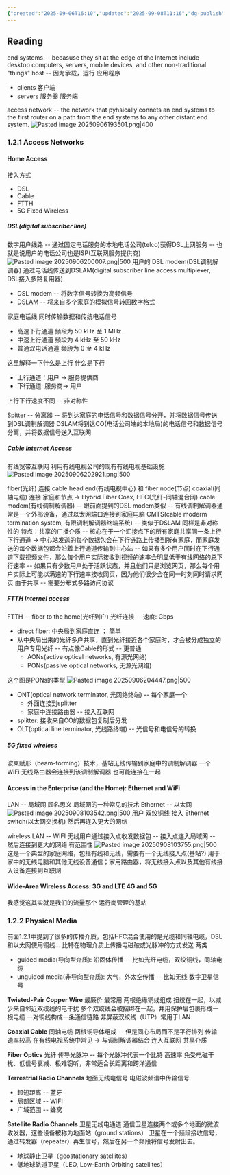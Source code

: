 ```yaml
---
{"created":"2025-09-06T16:10","updated":"2025-09-08T11:16","dg-publish":true,"permalink":"/Computer Networking A Top-Down Approach/1.2 The Network Edge/","dgPassFrontmatter":true,"noteIcon":""}
---
```


## Reading
end systems -- becasuse they sit at the edge of the Internet
include desktop computers, servers, mobile devices, and other non-traditional "things"
host -- 因为承载，运行 应用程序
- clients 客户端
- servers 服务器 服务端

access network -- the network that pyhsically connets an end systems to the first router on a path from the end systems to any other distant end system.
![Pasted image 20250906193501.png|400](/img/user/accessory/Pasted%20image%2020250906193501.png)

### 1.2.1 Access Networks
#### Home Access
接入方式
- DSL
- Cable
- FTTH
- 5G Fixed Wireless

##### DSL(digital subscriber line)
数字用户线路 -- 通过固定电话服务的本地电话公司(telco)获得DSL上网服务 -- 也就是说用户的电话公司也是ISP(互联网服务提供商)
![Pasted image 20250906200007.png|500](/img/user/accessory/Pasted%20image%2020250906200007.png)
用户的 DSL modem(DSL调制解调器) 通过电话线传送到DSLAM(digital subscriber line access multiplexer, DSL接入多路复用器)
- DSL modem -- 将数字信号转换为高频信号
- DSLAM -- 将来自多个家庭的模拟信号转回数字格式

家庭电话线 同时传输数据和传统电话信号
- 高速下行通道 频段为 50 kHz 至 1 MHz
- 中速上行通道 频段为 4 kHz 至 50 kHz
- 普通双电话通道 频段为 0 至 4 kHz

这里解释一下什么是上行 什么是下行
- 上行通道：用户 -> 服务提供商
- 下行通道: 服务商-> 用户

上行下行速度不同 -- 非对称性

Spitter -- 分离器 -- 将到达家庭的电话信号和数据信号分开，并将数据信号传送到DSL调制解调器
DSLAM将到达CO(电话公司端的本地局)的电话信号和数据信号分离，并将数据信号送入互联网

##### Cable Internet Access
有线宽带互联网
利用有线电视公司的现有有线电视基础设施
![Pasted image 20250906202921.png|500](/img/user/accessory/Pasted%20image%2020250906202921.png)

fiber(光纤) 连接 cable head end(有线电视中心) 和 fiber node(节点)
coaxial(同轴电缆) 连接 家庭和节点
-> Hybrid Fiber Coax, HFC(光纤-同轴混合网)
cable modem(有线调制解调器) -- 跟前面提到的DSL modem类似 -- 有线调制解调器通常是一个外部设备，通过以太网端口连接到家庭电脑
CMTS(cable moderm termination system, 有限调制解调器终端系统) -- 类似于DSLAM
同样是非对称性的
特点：共享的广播介质 -- 核心在于一个汇接点下的所有家庭共享同一条上行 下行通道
-> 中心站发送的每个数据包会在下行链路上传播到所有家庭，而家庭发送的每个数据包都会沿着上行通道传输到中心站 -- 如果有多个用户同时在下行通道下载视频文件，那么每个用户实际接收到视频的速率会明显低于有线网络的总下行速率 -- 如果只有少数用户处于活跃状态，并且他们只是浏览网页，那么每个用户实际上可能以满速的下行速率接收网页，因为他们很少会在同一时刻同时请求网页
由于共享 -- 需要分布式多路访问协议

##### FTTH Internel access
FTTH -- fiber to the home(光纤到户)
光纤连接 -- 速度: Gbps
- direct fiber: 中央局到家庭直连 ； 简单
- 从中央局出来的光纤多户共享，直到光纤接近各个家庭时，才会被分成独立的用户专用光纤 -- 有点像Cable的形式 -- 更普通
	- AONs(active optical networks, 有源光网络)
	- PONs(passive optical networks, 无源光网络)

这个图是PONs的类型
![Pasted image 20250906204447.png|500](/img/user/accessory/Pasted%20image%2020250906204447.png)
- ONT(optical network terminator, 光网络终端) -- 每个家庭一个 
	- 外面连接到splitter 
	- 家庭中连接路由器 -- 接入互联网
- splitter: 接收来自CO的数据包复制后分发
- OLT(optical line terminator, 光线路终端) -- 光信号和电信号的转换

##### 5G fixed wireless
波束赋形（beam-forming）技术，基站无线传输到家庭中的调制解调器
一个 WiFi 无线路由器会连接到该调制解调器 也可能连接在一起

#### Access in the Enterprise (and the Home): Ethernet and WiFi
LAN -- 局域网 顾名思义
局域网的一种常见的技术 Ethernet -- 以太网
![Pasted image 20250908103542.png|500](/img/user/accessory/Pasted%20image%2020250908103542.png)
用户 双绞铜线 接入 Ethernet switch(以太网交换机) 然后再连入更大的网络

wireless LAN -- WIFI
无线用户通过接入点收发数据包 -- 接入点连入局域网 -- 然后连接到更大的网络
有范围性
![Pasted image 20250908103755.png|500](/img/user/accessory/Pasted%20image%2020250908103755.png)
这是一个典型的家庭网络，包括有线和无线，需要有一个无线接入点(基站?) 用于家中的无线电脑和其他无线设备通信；家用路由器，将无线接入点以及其他有线接入设备连接到互联网

#### Wide-Area Wireless Access: 3G and LTE 4G and 5G
我感觉这其实就是我们的流量那个
运行商管理的基站

### 1.2.2 Physical Media
前面1.2.1中提到了很多的传播介质，包括HFC混合使用的是光缆和同轴电缆，DSL和以太网使用铜线...
比特在物理介质上传播电磁破或光脉冲的方式发送
两类
- guided media(导向型介质): 沿固体传播 -- 比如光纤电缆，双绞铜线，同轴电缆
- unguided media(非导向型介质): 大气，外太空传播 -- 比如无线 数字卫星信号

**Twisted-Pair Copper Wire**
最廉价 最常用
两根绝缘铜线组成 扭绞在一起，以减少来自邻近双绞线的电干扰
多个双绞线会被捆绑在一起，并用保护层包裹形成一根电缆
一对铜线构成一条通信链路
非屏蔽双绞线（UTP）常用于LAN

**Coaxial Cable**
同轴电缆
两根铜导体组成 -- 但是同心布局而不是平行排列
传输速率较高
在有线电视系统中常见 -> 与调制解调器结合 连入互联网
共享介质

**Fiber Optics**
光纤
传导光脉冲 -- 每个光脉冲代表一个比特
高速率
免受电磁干扰、低信号衰减、极难窃听，非常适合长距离和跨洋通信

**Terrestrial Radio Channels**
地面无线电信号
电磁波频谱中传输信号
- 超短距离 -- 蓝牙
- 局部区域 -- WIFI
- 广域范围 -- 蜂窝

**Satellite Radio Channels**
卫星无线电通道
通信卫星连接两个或多个地面的微波收发器，这些设备被称为地面站（ground stations）
卫星在一个频段接收信号，通过转发器（repeater）再生信号，然后在另一个频段将信号发射出去。
- 地球静止卫星（geostationary satellites）
- 低地球轨道卫星（LEO, Low-Earth Orbiting satellites）

